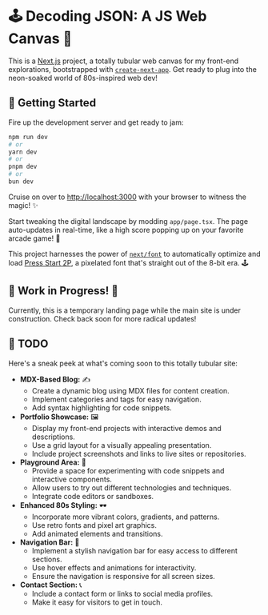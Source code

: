 # 🕹️ Decoding JSON: A JS Web Canvas 🎨

This is a [Next.js](https://nextjs.org) project, a totally tubular web canvas for my front-end explorations, bootstrapped with [`create-next-app`](https://nextjs.org/docs/app/api-reference/cli/create-next-app). Get ready to plug into the neon-soaked world of 80s-inspired web dev!

## 💾 Getting Started

Fire up the development server and get ready to jam:

```bash
npm run dev
# or
yarn dev
# or
pnpm dev
# or
bun dev
```

Cruise on over to [http://localhost:3000](http://localhost:3000) with your browser to witness the magic! ✨

Start tweaking the digital landscape by modding `app/page.tsx`. The page auto-updates in real-time, like a high score popping up on your favorite arcade game! 👾

This project harnesses the power of [`next/font`](https://nextjs.org/docs/app/building-your-application/optimizing/fonts) to automatically optimize and load [Press Start 2P](https://fonts.google.com/specimen/Press+Start+2P), a pixelated font that's straight out of the 8-bit era. 🕹️

## 🚧 Work in Progress! 🚧

Currently, this is a temporary landing page while the main site is under construction. Check back soon for more radical updates!

## 📝 TODO

Here's a sneak peek at what's coming soon to this totally tubular site:

-   **MDX-Based Blog:** ✍️
    -   Create a dynamic blog using MDX files for content creation.
    -   Implement categories and tags for easy navigation.
    -   Add syntax highlighting for code snippets.
-   **Portfolio Showcase:** 🖼️
    -   Display my front-end projects with interactive demos and descriptions.
    -   Use a grid layout for a visually appealing presentation.
    -   Include project screenshots and links to live sites or repositories.
-   **Playground Area:** 🧪
    -   Provide a space for experimenting with code snippets and interactive components.
    -   Allow users to try out different technologies and techniques.
    -   Integrate code editors or sandboxes.
-   **Enhanced 80s Styling:** 🕶️
    -   Incorporate more vibrant colors, gradients, and patterns.
    -   Use retro fonts and pixel art graphics.
    -   Add animated elements and transitions.
-   **Navigation Bar:** 🧭
    -   Implement a stylish navigation bar for easy access to different sections.
    -   Use hover effects and animations for interactivity.
    -   Ensure the navigation is responsive for all screen sizes.
-   **Contact Section:** 📞
    -   Include a contact form or links to social media profiles.
    -   Make it easy for visitors to get in touch.
